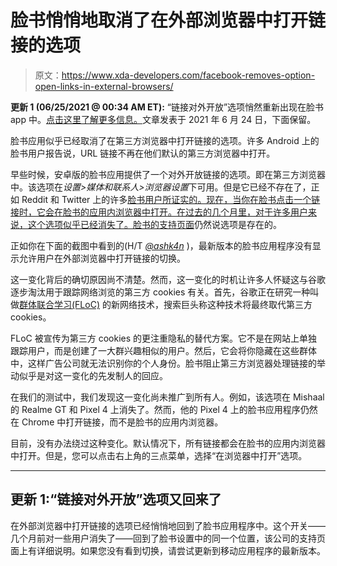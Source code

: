 # 脸书悄悄地取消了在外部浏览器中打开链接的选项

> 原文：<https://www.xda-developers.com/facebook-removes-option-open-links-in-external-browsers/>

**更新 1 (06/25/2021 @ 00:34 AM ET):** “链接对外开放”选项悄然重新出现在脸书 app 中。[点击这里了解更多信息。](#update1)文章发表于 2021 年 6 月 24 日，下面保留。

脸书应用似乎已经取消了在第三方浏览器中打开链接的选项。许多 Android 上的脸书用户报告说，URL 链接不再在他们默认的第三方浏览器中打开。

早些时候，安卓版的脸书应用提供了一个对外开放链接的选项。即在第三方浏览器中。该选项在*设置>媒体和联系人>浏览器设置*下可用。但是它已经不存在了，正如 Reddit 和 Twitter 上的许多[脸书用户所证实的。现在，当你在脸书点击一个链接时，它会在脸书的应用内浏览器中打开。在过去的几个月里，对于许多用户来说，这个选项似乎已经消失了。脸书的](https://www.reddit.com/r/facebook/comments/n5bpny/facebook_application_for_android_no_longer_opens/)[支持页面](https://www.facebook.com/business/help/206578174518231)仍然说选项是存在的。

正如你在下面的截图中看到的(H/T [*@ashk4n*](https://twitter.com/ashk4n/status/1407819546115788800) )，最新版本的脸书应用程序没有显示允许用户在外部浏览器中打开链接的切换。

这一变化背后的确切原因尚不清楚。然而，这一变化的时机让许多人怀疑这与谷歌逐步淘汰用于跟踪网络浏览的第三方 cookies 有关。首先，谷歌正在研究一种叫做[群体联合学习(FLoC)](https://www.xda-developers.com/google-testing-alternative-cookies-web-browsing/) 的新网络技术，搜索巨头称这种技术将最终取代第三方 cookies。

FLoC 被宣传为第三方 cookies 的更注重隐私的替代方案。它不是在网站上单独跟踪用户，而是创建了一大群兴趣相似的用户。然后，它会将你隐藏在这些群体中，这样广告公司就无法识别你的个人身份。脸书阻止第三方浏览器处理链接的举动似乎是对这一变化的先发制人的回应。

在我们的测试中，我们发现这一变化尚未推广到所有人。例如，该选项在 Mishaal 的 Realme GT 和 Pixel 4 上消失了。然而，他的 Pixel 4 上的脸书应用程序仍然在 Chrome 中打开链接，而不是脸书的应用内浏览器。

目前，没有办法绕过这种变化。默认情况下，所有链接都会在脸书的应用内浏览器中打开。但是，您可以点击右上角的三点菜单，选择“在浏览器中打开”选项。

* * *

## 更新 1:“链接对外开放”选项又回来了

在外部浏览器中打开链接的选项已经悄悄地回到了脸书应用程序中。这个开关——几个月前对一些用户消失了——回到了脸书设置中的同一个位置，该公司的支持页面上有详细说明。如果您没有看到切换，请尝试更新到移动应用程序的最新版本。
